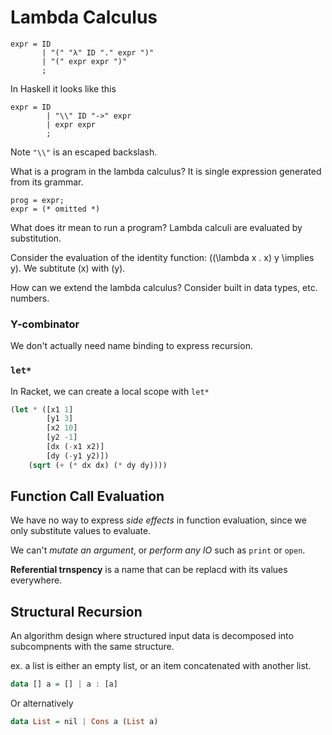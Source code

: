 # Lambda Calculus

```ebnf
expr = ID
       | "(" "λ" ID "." expr ")"
       | "(" expr expr ")"
       ;
```

In Haskell it looks like this

```ebnf
expr = ID
        | "\\" ID "->" expr
        | expr expr
        ;
```

Note `"\\"` is an escaped backslash.

What is a program in the lambda calculus?
It is single expression generated from its grammar.

```ebnf
prog = expr;
expr = (* omitted *)
```

What does itr mean to run a program? Lambda calculi are evaluated by substitution.

Consider the evaluation of the identity function: \((\lambda x . x) y \implies y\). We subtitute \(x\) with \(y\).

How can we extend the lambda calculus? Consider built in data types, etc. numbers.

### Y-combinator

We don't actually need name binding to express recursion.

### `let*`

In Racket, we can create a local scope with `let*`

```lisp
(let * ([x1 1]
        [y1 3]
        [x2 10]
        [y2 -1]
        [dx (-x1 x2)]
        [dy (-y1 y2)])
    (sqrt (+ (* dx dx) (* dy dy))))
```

## Function Call Evaluation

We have no way to express *side effects* in function evaluation, since we only substitute values to evaluate.

We can't *mutate an argument*, or *perform any IO* such as `print` or `open`.

**Referential trnspency** is a name that can be replacd with its values everywhere.

## Structural Recursion

An algorithm design where structured input data is decomposed into subcompnents with the same structure.

ex. a list is either an empty list, or an item concatenated with another list.

```haskell
data [] a = [] | a : [a]
```

Or alternatively

```haskell
data List = nil | Cons a (List a)
```